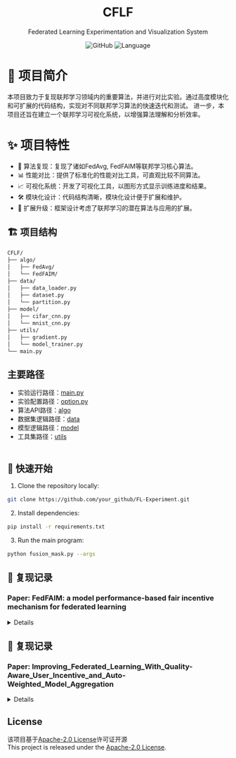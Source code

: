 <div align="center">
<h1 align="center">CFLF</h1>
Federated Learning Experimentation and Visualization System

![GitHub](https://img.shields.io/github/license/Ultraman6/CFLF)
![Language](https://img.shields.io/badge/Language-Python-blue)

</div>

# 📜 项目简介
本项目致力于复现联邦学习领域内的重要算法，并进行对比实验。通过高度模块化和可扩展的代码结构，实现对不同联邦学习算法的快速迭代和测试。
进一步，本项目还旨在建立一个联邦学习可视化系统，以增强算法理解和分析效率。

# ✨ 项目特性
- 🔄 算法复现：复现了诸如FedAvg, FedFAIM等联邦学习核心算法。
- 📊 性能对比：提供了标准化的性能对比工具，可直观比较不同算法。
- 📈 可视化系统：开发了可视化工具，以图形方式显示训练进度和结果。
- 🛠 模块化设计：代码结构清晰，模块化设计便于扩展和维护。
- 📝 扩展升级：框架设计考虑了联邦学习的潜在算法与应用的扩展。

## 🏗 项目结构
```plaintext
CFLF/
├── algo/
│   ├── FedAvg/
│   └── FedFAIM/
├── data/
│   ├── data_loader.py
│   ├── dataset.py
│   └── partition.py
├── model/
│   ├── cifar_cnn.py
│   └── mnist_cnn.py
├── utils/
│   ├── gradient.py
│   └── model_trainer.py
└── main.py
```

## 主要路径
- 实验运行路径：[main.py](main.py)
- 实验配置路径：[option.py](option.py)
- 算法API路径：[algo](algo)
- 数据集逻辑路径：[data](data)
- 模型逻辑路径：[model](model)
- 工具集路径：[utils](utils)
<br/><br/>

## 🚀 快速开始
1. Clone the repository locally:
```bash
git clone https://github.com/your_github/FL-Experiment.git
```
2. Install dependencies:
```bash
pip install -r requirements.txt
```
3. Run the main program:
```bash
python fusion_mask.py --args
```
## 📓 复现记录
### Paper: FedFAIM: a model performance-based fair incentive mechanism for federated learning
<details>

#### 梯度聚合
- [x] FedAvg:
  - **Approach**: Built client and server models based on the original paper description.
  - **Challenges**: Encountered issues with inconsistent weights during model aggregation.
  - **Outcome**: Successfully addressed the issue and replicated performance similar to the original paper.
- [x] FedFAIM:
  - **Approach**: add gradient aggreation, contribution assessment, reaward allocation on fedavg.
  - **Challenges**: Encountered issues with inconsistent weights during model aggregation.
  - **Outcome**: Successfully addressed the issue and replicated performance similar to the original paper.
- [x] FairAvg:
  - **Approach**: 
  - **Challenges**: 
  - **Outcome**: 
- [x] FedQD:
  - **Approach**: 
  - **Challenges**: 
  - **Outcome**:

运行结果
![img.png](img.png)
虽然算法部分已经和原文对齐，但实验结果与原文对比，有以下待解决问题：
1. FedFAIM算法到最后的表现远不如其他的算法，需要搞清楚是不是梯度定制的问题
2. niid场景下所有算法的精度过于高，需要检验

#### 贡献评估
- [x] CI:
  - **Approach**: 
  - **Challenges**: 
  - **Outcome**:
- [x] TMC-Shapley:
  - **Approach**: 
  - **Challenges**: 
  - **Outcome**:
- [x] GTB:
  - **Approach**: 
  - **Challenges**: 
  - **Outcome**:
- [x] COS-SIM:
  - **Approach**: 
  - **Challenges**: 
  - **Outcome**:
#### 梯度定制
- [x] CFFL:
  - **Approach**:
  - **Challenges**: 
  - **Outcome**:
- [x] RFFL:
  - **Approach**: 
  - **Challenges**: 
  - **Outcome**:
</details>

## 📓 复现记录
### Paper: Improving_Federated_Learning_With_Quality-Aware_User_Incentive_and_Auto-Weighted_Model_Aggregation
<details>

#### 实验设置

- [x] 模型:
  - **Approach**: 
  - **Challenges**: 
  - **Outcome**:
- [x] 数据集:
  - **Approach**: 
  - **Challenges**: 
  - **Outcome**:
#### 自动权重的模型聚合
- [x] FedQD:
  - **Approach**: 
  - **Challenges**: 
  - **Outcome**:
#### 在线客户本地学习质量的估计
- [x] FedQD:
  - **Approach**: 
  - **Challenges**: 
  - **Outcome**:
#### 多任务场景下质量敏感的客户激励选择
- [x] FedQD:
  - **Approach**: 
  - **Challenges**: 
  - **Outcome**:

**FAIR全配置在niid场景下：客户数30；样本量[100,1000]；报价[1,3]；预算20**
![img_1.png](img_1.png)
</details>

## License
该项目基于[Apache-2.0 License](LICENSE)许可证开源<br/>
This project is released under the [Apache-2.0 License](LICENSE).<br/>